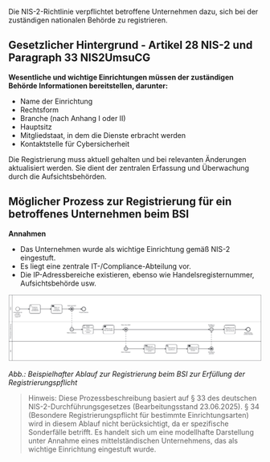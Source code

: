 Die NIS-2-Richtlinie verpflichtet betroffene Unternehmen dazu, sich bei der zuständigen nationalen Behörde zu registrieren.

## Gesetzlicher Hintergrund - Artikel 28 NIS-2 und Paragraph 33 NIS2UmsuCG
**Wesentliche und wichtige Einrichtungen müssen der zuständigen Behörde Informationen bereitstellen, darunter:**
- Name der Einrichtung
- Rechtsform
- Branche (nach Anhang I oder II)
- Hauptsitz
- Mitgliedstaat, in dem die Dienste erbracht werden
- Kontaktstelle für Cybersicherheit

Die Registrierung muss aktuell gehalten und bei relevanten Änderungen aktualisiert werden. Sie dient der zentralen Erfassung und Überwachung durch die Aufsichtsbehörden.

## Möglicher Prozess zur Registrierung für ein betroffenes Unternehmen beim BSI

**Annahmen**
- Das Unternehmen wurde als wichtige Einrichtung gemäß NIS-2 eingestuft.
- Es liegt eine zentrale IT-/Compliance-Abteilung vor.
- Die IP-Adressbereiche existieren, ebenso wie Handelsregisternummer, Aufsichtsbehörde usw.

![Prozessmodell zur Registrierung beim BSI](Registrierungspflicht/media/Registriung_bpmn.png)

*Abb.: Beispielhafter Ablauf zur Registrierung beim BSI zur Erfüllung der Registrierungspflicht*

> Hinweis: Diese Prozessbeschreibung basiert auf § 33 des deutschen NIS-2-Durchführungsgesetzes (Bearbeitungsstand 23.06.2025). § 34 (Besondere Registrierungspflicht für bestimmte Einrichtungsarten) wird in diesem Ablauf nicht berücksichtigt, da er spezifische Sonderfälle betrifft. Es handelt sich um eine modellhafte Darstellung unter Annahme eines mittelständischen Unternehmens, das als wichtige Einrichtung eingestuft wurde.


